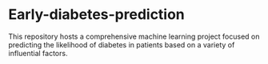# Early-diabetes-prediction
This repository hosts a comprehensive machine learning project focused on predicting the likelihood of diabetes in patients based on a variety of influential factors.
